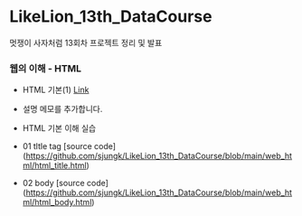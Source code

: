 # LikeLion_13th_DataCourse
멋쟁이 사자처럼 13회차 프로젝트 정리 및 발표


### 웹의 이해 - HTML
  * HTML 기본(1) [Link](https://git-scm.com/)
  * 설명 메모를 추가합니다.

  * HTML 기본 이해 실습
  * 01 tltle tag [source code] (https://github.com/sjungk/LikeLion_13th_DataCourse/blob/main/web_html/html_title.html)
  * 02 body [source code] (https://github.com/sjungk/LikeLion_13th_DataCourse/blob/main/web_html/html_body.html)
